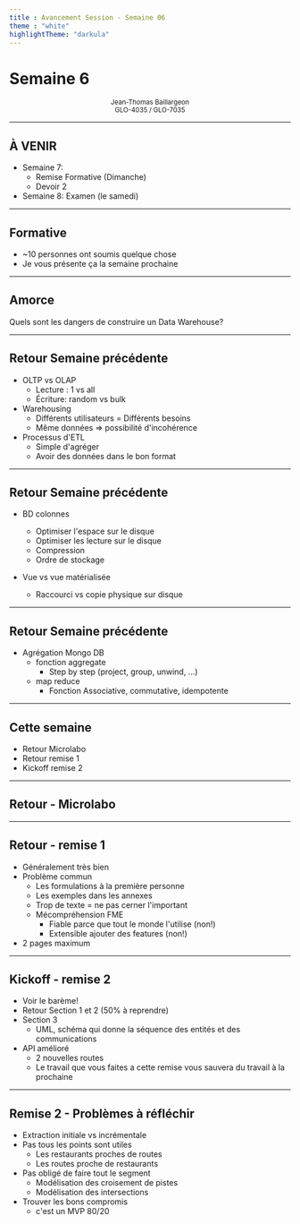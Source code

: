 ```yaml
---
title : Avancement Session - Semaine 06 
theme : "white" 
highlightTheme: "darkula"
---
```


# Semaine 6

<small><div align=center>Jean-Thomas Baillargeon</small>   
<small>GLO-4035 / GLO-7035</small>  </div>

---

## À VENIR

* Semaine 7: 
  * Remise Formative (Dimanche)
  * Devoir 2
* Semaine 8: Examen (le samedi)

---

## Formative

* ~10 personnes ont soumis quelque chose
* Je vous présente ça la semaine prochaine

---

## Amorce
Quels sont les dangers de construire un Data Warehouse?

---

## Retour Semaine précédente

* OLTP vs OLAP
  * Lecture : 1 vs all
  * Écriture: random vs bulk
* Warehousing
  * Différents utilisateurs = Différents besoins  
  * Même données => possibilité d'incohérence
* Processus d'ETL 
  * Simple d'agréger 
  * Avoir des données dans le bon format 

---

## Retour Semaine précédente

* BD colonnes
  * Optimiser l'espace sur le disque 
  * Optimiser les lecture sur le disque 
  * Compression
  * Ordre de stockage

* Vue vs vue matérialisée
  * Raccourci vs copie physique sur disque

---

## Retour Semaine précédente

* Agrégation Mongo DB
  * fonction aggregate
    * Step by step (project, group, unwind, ...)
  * map reduce
    * Fonction Associative, commutative, idempotente

---

## Cette semaine
* Retour Microlabo
* Retour remise 1
* Kickoff remise 2

---

## Retour - Microlabo

---

## Retour - remise 1

* Généralement très bien
* Problème commun 
  * Les formulations à la première personne
  * Les exemples dans les annexes
  * Trop de texte = ne pas cerner l'important
  * Mécompréhension FME
    * Fiable parce que tout le monde l'utilise (non!)
    * Extensible ajouter des features (non!)
* 2 pages maximum

---

## Kickoff - remise 2

* Voir le barème!
* Retour Section 1 et 2 (50% à reprendre)
* Section 3
  * UML, schéma qui donne la séquence des entités et des communications
* API amélioré
  * 2 nouvelles routes
  * Le travail que vous faites a cette remise vous sauvera du travail à la prochaine

---

## Remise 2 - Problèmes à réfléchir

* Extraction initiale vs incrémentale
* Pas tous les points sont utiles
  * Les restaurants proches de routes
  * Les routes proche de restaurants
* Pas obligé de faire tout le segment
  * Modélisation des croisement de pistes 
  * Modélisation des intersections
* Trouver les bons compromis
  * c'est un MVP 80/20

